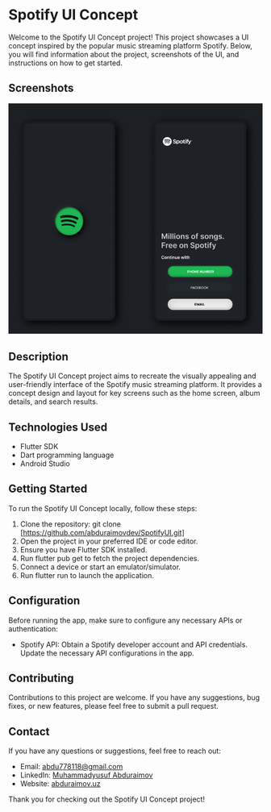 # Spotify UI Concept

Welcome to the Spotify UI Concept project! This project showcases a UI concept inspired by the popular music streaming platform Spotify. Below, you will find information about the project, screenshots of the UI, and instructions on how to get started.

## Screenshots

![Home Screen](https://github.com/saidjohn/SpotifyUI/blob/main/assets/images/screenshot.png)


## Description

The Spotify UI Concept project aims to recreate the visually appealing and user-friendly interface of the Spotify music streaming platform. It provides a concept design and layout for key screens such as the home screen, album details, and search results.



## Technologies Used

- Flutter SDK
- Dart programming language
- Android Studio

## Getting Started

To run the Spotify UI Concept locally, follow these steps:

1. Clone the repository: git clone [https://github.com/abduraimovdev/SpotifyUI.git]
2. Open the project in your preferred IDE or code editor.
3. Ensure you have Flutter SDK installed.
4. Run flutter pub get to fetch the project dependencies.
5. Connect a device or start an emulator/simulator.
6. Run flutter run to launch the application.

## Configuration

Before running the app, make sure to configure any necessary APIs or authentication:

- Spotify API: Obtain a Spotify developer account and API credentials. Update the necessary API configurations in the app.

## Contributing

Contributions to this project are welcome. If you have any suggestions, bug fixes, or new features, please feel free to submit a pull request.

## Contact

If you have any questions or suggestions, feel free to reach out:


- Email: [abdu778118@gmail.com](mailto:abdu778118@gmail.com)
- LinkedIn: [Muhammadyusuf Abduraimov](linkedin.com/in/abduraimovdev)
- Website: [abduraimov.uz](http://abduraimov.uz)

Thank you for checking out the Spotify UI Concept project!
